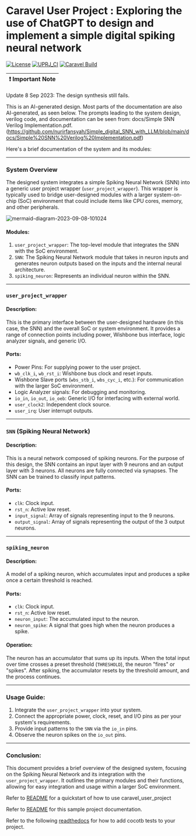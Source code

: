 # Caravel User Project : Exploring the use of ChatGPT to design and implement a simple digital spiking neural network

[![License](https://img.shields.io/badge/License-Apache%202.0-blue.svg)](https://opensource.org/licenses/Apache-2.0) [![UPRJ_CI](https://github.com/efabless/caravel_project_example/actions/workflows/user_project_ci.yml/badge.svg)](https://github.com/efabless/caravel_project_example/actions/workflows/user_project_ci.yml) [![Caravel Build](https://github.com/efabless/caravel_project_example/actions/workflows/caravel_build.yml/badge.svg)](https://github.com/efabless/caravel_project_example/actions/workflows/caravel_build.yml)

| :exclamation: Important Note            |
|-----------------------------------------|

Update 8 Sep 2023: The design synthesis still fails.

This is an AI-generated design. Most parts of the documentation are also AI-generated, as seen below. The prompts leading to the system design, verilog code, and documentation can be seen from: docs/Simple SNN Verilog Implementation.pdf. (https://github.com/nurirfansyah/Simple_digital_SNN_with_LLM/blob/main/docs/Simple%20SNN%20Verilog%20Implementation.pdf)

Here's a brief documentation of the system and its modules:

---
### System Overview
The designed system integrates a simple Spiking Neural Network (SNN) into a generic user project wrapper (`user_project_wrapper`). This wrapper is typically used to bridge user-designed modules with a larger system-on-chip (SoC) environment that could include items like CPU cores, memory, and other peripherals.

![mermaid-diagram-2023-09-08-101024](https://github.com/nurirfansyah/Simple_digital_SNN_with_LLM/assets/40015347/cb550d81-d6f6-4644-ad0e-64ec4e6a40f5)


#### Modules:
1. `user_project_wrapper`: The top-level module that integrates the SNN with the SoC environment.
2. `SNN`: The Spiking Neural Network module that takes in neuron inputs and generates neuron outputs based on the inputs and the internal neural architecture.
3. `spiking_neuron`: Represents an individual neuron within the SNN. 

---
### `user_project_wrapper`
#### Description:
This is the primary interface between the user-designed hardware (in this case, the SNN) and the overall SoC or system environment. It provides a range of connection points including power, Wishbone bus interface, logic analyzer signals, and generic I/O.

#### Ports:
- Power Pins: For supplying power to the user project.
- `wb_clk_i`, `wb_rst_i`: Wishbone bus clock and reset inputs.
- Wishbone Slave ports (`wbs_stb_i`, `wbs_cyc_i`, etc.): For communication with the larger SoC environment.
- Logic Analyzer signals: For debugging and monitoring.
- `io_in`, `io_out`, `io_oeb`: Generic I/O for interfacing with external world.
- `user_clock2`: Independent clock source.
- `user_irq`: User interrupt outputs.

---
### `SNN` (Spiking Neural Network)
#### Description:
This is a neural network composed of spiking neurons. For the purpose of this design, the SNN contains an input layer with 9 neurons and an output layer with 3 neurons. All neurons are fully connected via synapses. The SNN can be trained to classify input patterns.

#### Ports:
- `clk`: Clock input.
- `rst_n`: Active low reset.
- `input_signal`: Array of signals representing input to the 9 neurons.
- `output_signal`: Array of signals representing the output of the 3 output neurons.

---
### `spiking_neuron`
#### Description:
A model of a spiking neuron, which accumulates input and produces a spike once a certain threshold is reached.

#### Ports:
- `clk`: Clock input.
- `rst_n`: Active low reset.
- `neuron_input`: The accumulated input to the neuron.
- `neuron_spike`: A signal that goes high when the neuron produces a spike.

#### Operation:
The neuron has an accumulator that sums up its inputs. When the total input over time crosses a preset threshold (`THRESHOLD`), the neuron "fires" or "spikes". After spiking, the accumulator resets by the threshold amount, and the process continues.

---
### Usage Guide:
1. Integrate the `user_project_wrapper` into your system.
2. Connect the appropriate power, clock, reset, and I/O pins as per your system's requirements.
3. Provide input patterns to the `SNN` via the `io_in` pins.
4. Observe the neuron spikes on the `io_out` pins.

---
### Conclusion:
This document provides a brief overview of the designed system, focusing on the Spiking Neural Network and its integration with the `user_project_wrapper`. It outlines the primary modules and their functions, allowing for easy integration and usage within a larger SoC environment.

Refer to [README](docs/source/index.rst#section-quickstart) for a quickstart of how to use caravel_user_project

Refer to [README](docs/source/index.rst) for this sample project documentation. 

Refer to the following [readthedocs](https://caravel-sim-infrastructure.readthedocs.io/en/latest/index.html) for how to add cocotb tests to your project. 
